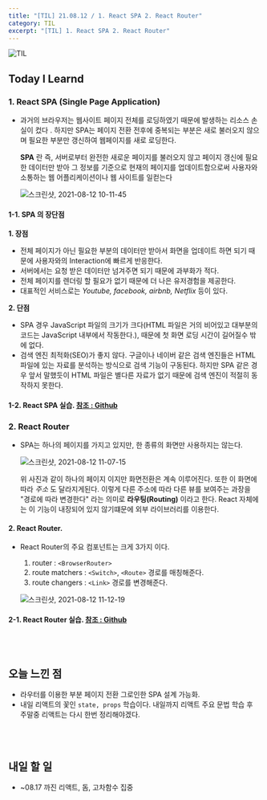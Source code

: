 ```yaml
---
title: "[TIL] 21.08.12 / 1. React SPA 2. React Router"
category: TIL
excerpt: "[TIL] 1. React SPA 2. React Router"
---
```


![TIL](https://user-images.githubusercontent.com/83164003/127775612-7464075f-89e7-478e-82ee-dc1c2710a125.jpeg)
## Today I Learnd
### 1. React SPA (Single Page Application)
- 과거의 브라우저는 웹사이트 페이지 전체를 로딩하였기 때문에 발생하는 리소스 손실이 컸다 . 하지만 SPA는 페이지 전환 전후에 중복되는 부분은 새로 불러오지 않으며 필요한 부분만 갱신하여 웹페이지를 새로 로딩한다.

  **SPA** 란 즉, 서버로부터 완전한 새로운 페이지를 불러오지 않고 페이지 갱신에 필요한 데이터만 받아 그 정보를 기준으로 현재의 페이지를 업데이트함으로써 사용자와 소통하는 웹 어플리케이션이나 웹 사이트를 일컫는다
	
	 ![스크린샷, 2021-08-12 10-11-45](https://user-images.githubusercontent.com/83164003/129123147-be55270e-249a-48c7-b784-20ac02cbd625.png)

#### 1-1. SPA 의 장단점
**1. 장점**
  - 전체 페이지가 아닌 필요한 부분의 데이터만 받아서 화면을 업데이트 하면 되기 때문에 사용자와의 Interaction에 빠르게 반응한다.
  - 서버에서는 요청 받은 데이터만 넘겨주면 되기 때문에 과부화가 적다.
  - 전체 페이지를 렌더링 할 필요가 없기 때문에 더 나은 유저경험을 제공한다.
  - 대표적인 서비스로는 *Youtube, facebook, airbnb, Netflix* 등이 있다.

**2. 단점**
  - SPA 경우 JavaScript 파일의 크기가 크다(HTML 파일은 거의 비어있고 대부분의 코드는 JavaScript 내부에서 작동한다.), 때문에 첫 화면 로딩 시간이 길어질수 밖에 없다.
  - 검색 엔진 최적화(SEO)가 좋지 않다. 구글이나 네이버 같은 검색 엔진들은 HTML 파일에 있는 자료를 분석하는 방식으로 검색 기능이 구동된다. 하지만 SPA 같은 경우 앞서 말했듯이 HTML 파일은 별다른 자료가 없기 때문에 검색 엔진이 적절히 동작하지 못한다.

#### 1-2. React SPA 실습. <a href="https://github.com/JH8459/im-sprint-react-twittler-spa" target="_blank"> 참조 : Github </a>

### 2. React Router
- SPA는 하나의 페이지를 가지고 있지만, 한 종류의 화면만 사용하지는 않는다.

  ![스크린샷, 2021-08-12 11-07-15](https://user-images.githubusercontent.com/83164003/129127515-374f088f-a9f8-470c-bb2d-ec0d7c1311a8.png)

  위 사진과 같이 하나의 페이지 이지만 화면전환은 계속 이루어진다. 또한 이 화면에 따라 *주소* 도 달라지게된다.  이렇게 다른 주소에 따라 다른 뷰를 보여주는 과장을 "경로에 따라 변경한다" 라는 의미로 **라우팅(Routing)**  이라고 한다. React 자체에는 이 기능이 내장되어 있지 않기떄문에 외부 라이브러리를 이용한다. 

#### 2. React Router.
- React Router의 주요 컴포넌트는 크게 3가지 이다.
  1. router : `<BrowserRouter>`
  2. route matchers : `<Switch>`, `<Route>` 경로를 매칭해준다.
  3. route changers : `<Link>` 경로를 변경해준다.

  ![스크린샷, 2021-08-12 11-12-19](https://user-images.githubusercontent.com/83164003/129127899-e5f5a7c1-6fef-4b4a-a856-1b131ac62e5d.png)
	
	
#### 2-1. React Router 실습. <a href="https://github.com/JH8459/CodeStates/tree/master/React/react-router" target="_blank"> 참조 : Github </a>

<br>
<br>

## 오늘 느낀 점
- 라우터를 이용한 부분 페이지 전환 그로인한 SPA 설계 가능화. 
- 내일 리액트의 꽃인 `state, props` 학습이다.  내일까지 리액트 주요 문법 학습 후 주말중 리액트는 다시 한번 정리해야겠다.

<br>
<br>

## 내일 할 일
- ~08.17 까진 리액트, 돔, 고차함수 집중
